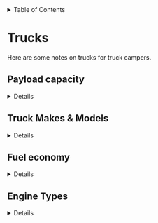 <!-- START doctoc generated TOC please keep comment here to allow auto update -->
<!-- DON'T EDIT THIS SECTION, INSTEAD RE-RUN doctoc TO UPDATE -->
<details>
<summary>Table of Contents</summary>

- [Trucks](#trucks)
  - [Payload capacity](#payload-capacity)
    - [Weighing the truck](#weighing-the-truck)
    - [Achieving a payload capacity](#achieving-a-payload-capacity)
      - [Tires](#tires)
  - [Truck Makes & Models](#truck-makes--models)
    - [Light-duty Mid-size](#light-duty-mid-size)
    - [Light-duty Full-size](#light-duty-full-size)
      - [Half-ton](#half-ton)
  - [Fuel economy](#fuel-economy)
  - [Engine Types](#engine-types)
    - [Payload](#payload)
    - [Horsepower & Torque](#horsepower--torque)
      - [Gas engine torque band](#gas-engine-torque-band)
      - [Diesel engine torque band](#diesel-engine-torque-band)
    - [Diesel Pros/Cons](#diesel-proscons)
    - [FAQ](#faq)

</details>
<!-- END doctoc generated TOC please keep comment here to allow auto update -->

# Trucks

Here are some notes on trucks for truck campers.

## Payload capacity

<details>

You will want to pair a truck camper with a truck that is capable of carrying that camper safely. Therefore, the first thing to look for is the payload rating of the truck.

Every truck that rolls off the assembly line can have a different payload than the last truck. This is because trucks are ordered with options, and those options change the overall weight of the truck and its payload capacity.

A truck brochure may claim a maximum payload that seems high, but the specific truck you order may end up with a much lower payload rating. Even heavy-duty trucks can have surprisingly small payload ratings due to their configuration.

Therefore you must always check the payload of the individual truck. You can do this two ways:

1. Open the driver-side door and look at the inside of the door jamb. There should be a sticker that specifically says the payload rating. There are multiple stickers here, so look carefully.

2. Bring your truck to a set of truck scales and weigh the truck when empty. Then look up the **gross vehicle weight rating** (**GVWR**) of your particular truck (again, check the driver-side door jamb sticker). Subtract the curb weight from the GVWR, subtract the combined weight of all passengers, and that's your payload rating.

### Weighing the truck

In order to accurately assess where you stand when it comes to payload, you should take your fully loaded truck and camper [to a local](https://www.truckcamperadventure.com/taking-the-cat-scale-truck-camper-challenge/) [*Certified Automated Truck (CAT) Scale*](https://www.truckcamperadventure.com/taking-the-cat-scale-truck-camper-challenge/).

Three figures are provided each time you have your truck and camper weighed: the two axle weights plus the total weight of the rig.

Owners should take their truck to the scale first without the camper, then have their truck and camper weighed together later to determine the actual weight of each (the truck and the camper).

Be mindful that, every time you weigh, you should duplicate important fluid levels like fresh water and diesel/gas when obtaining these numbers.

Campers can be heavier than the weight advertised by the camper company. However, many people who report heavier campers simply haven't determined the correct weight for their individual camper. The camper must be empty of any water or gear. In addition, campers are often modified at the factory with additional options, which increase their weight (similar to trucks), so the true weight should be inquired at time of purchase from a dealer.


### Achieving a payload capacity

If you modify your truck, for example by getting bigger tires, adding more leaf springs, etc, that may change the weight of the truck, which will change your payload capacity.

Reducing weight can increase payload capacity, so choosing lighter-weight parts, or removing unnecessary add-ons, can help increase payload.

You can also potentially increase payload, up to the capacity of the axle(s), by increasing the wheel and tire load capacity.

- If you research the actual GAWRs with the axle manufacturer you'll probably be surprised to learn that you have several hundreds, if not thousands, of additional pounds of cargo carrying capacity (this is especially true with the AAM 11.5 rear axle found on Ram 3500 trucks, which has a 10,000-pound GAWR rating, 3,000 pounds more than the GAWR given by FCA). You can tap into this additional cargo carrying capacity by simply buying better wheels and tires with higher load ratings. For example, some aftermarket 10-ply, load range E tires offer a 4,080-pound weight capacity, while others offer an acceptable 3,640-pound capacity.



#### Tires

Even if your truck has a huge payload rating, if you put on tires that can't handle the weight, then you haven't actually achieved the payload rating.

Light Truck (LT) tires with a load range C, D, or E, typically have a higher weight rating that can help you achieve your maximum payload rating.

</details> <!-- Payload capacity -->


## Truck Makes & Models

<details>

### Light-duty Mid-size

### Light-duty Full-size

#### Half-ton

Selection of half-ton trucks for campers:

- [https://www.truckcamperadventure.com/best-half-ton-trucks-for-maximum-truck-camper-payload/](https://www.truckcamperadventure.com/best-half-ton-trucks-for-maximum-truck-camper-payload/)

</details> <!-- Truck Makes & Models -->


## Fuel economy

<details>

Most trucks will not get very good fuel economy with a truck camper.

However, if you can get slightly better fuel economy, the savings can add up over time.

__START_EMBED_CONTENT__
csv2md fuel_economy_over_time.csv
__END_EMBED_CONTENT__

</details> <!-- Fuel economy -->


## Engine Types

<details>

Thus far, my research has showed that it can be difficult to truck- camp with an electric truck.

 - The trucks themselves lose efficiency with more load, so you won't be going as far.
 - Many (most?) camp sites don't allow charging at the camp-site hookup. They also only
   offer 120VAC, so you will get about 1 mile per 1.5 hrs charging, if they allow it.
   be a burden.
 - Elevation isn't a burden, but cold weather is, with 1/3 reduction in range due from
   extreme cold.

Therefore for now I'm only considering gas, diesel and hybrids. If somebody uses their
electric truck as a truck camper and enjoys it, let me know and I can provide more detail
here.

So, do you want a gasoline engine or diesel engine?

### Payload

For a specific truck model, the engine choice will usually change the payload capacity.

Heavier engines, OR engines without as much power, can reduce payload capacity.

Engines are also typically mated to a specific axle and/or transmission and/or differential,
and all of those things may also reduce or increase payload capacity.


### Horsepower & Torque

In general, diesels win, but there are exceptions.

- Gas engines lose power by 3-4% per 1,000 ft. elevation. To maintain performance, reduce GVWs and GCWs by 2% per 1,000 ft. elevation starting at the 1,000 ft. elevation point.

- Check the entire torque band rating for a motor. Gas engines' torque can be very low at low RPMs. You may want more low-end torque to haul a camper (for example, if you're parked on a hill, or going up a hill at high elevation).

- Turbos add power at elevation by increasing air density, so a turbo gas or diesel will do much better than a naturally-aspirated equivalent.


#### Gas engine torque band

__START_EMBED_CONTENT__
csv2md truck_torque_gas.csv
__END_EMBED_CONTENT__

#### Diesel engine torque band

__START_EMBED_CONTENT__
csv2md truck_torque_diesel.csv
__END_EMBED_CONTENT__


### Engine Type Pros/Cons

__START_EMBED_CONTENT__
csv2md enginetype_pros_cons.csv
__END_EMBED_CONTENT__


### FAQ

- [Which engine is better at high altitude?](https://engineering.mit.edu/engage/ask-an-engineer/which-engine-is-better-at-high-altitude-diesel-or-gasoline/)

</details> <!-- Engine types -->

